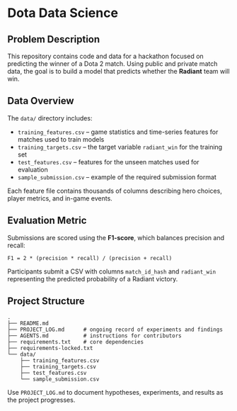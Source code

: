 # Dota Data Science

## Problem Description
This repository contains code and data for a hackathon focused on predicting the winner of a Dota&nbsp;2 match. Using public and private match data, the goal is to build a model that predicts whether the **Radiant** team will win.

## Data Overview
The `data/` directory includes:
- `training_features.csv` – game statistics and time-series features for matches used to train models
- `training_targets.csv` – the target variable `radiant_win` for the training set
- `test_features.csv` – features for the unseen matches used for evaluation
- `sample_submission.csv` – example of the required submission format

Each feature file contains thousands of columns describing hero choices, player metrics, and in-game events.

## Evaluation Metric
Submissions are scored using the **F1-score**, which balances precision and recall:

```
F1 = 2 * (precision * recall) / (precision + recall)
```
Participants submit a CSV with columns `match_id_hash` and `radiant_win` representing the predicted probability of a Radiant victory.

## Project Structure
```
.
├── README.md
├── PROJECT_LOG.md      # ongoing record of experiments and findings
├── AGENTS.md           # instructions for contributors
├── requirements.txt    # core dependencies
├── requirements-locked.txt
└── data/
    ├── training_features.csv
    ├── training_targets.csv
    ├── test_features.csv
    └── sample_submission.csv
```
Use `PROJECT_LOG.md` to document hypotheses, experiments, and results as the project progresses.
